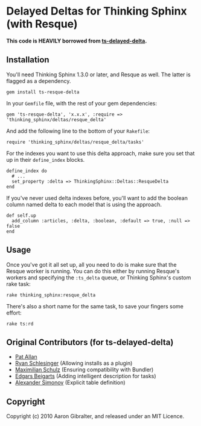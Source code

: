 Delayed Deltas for Thinking Sphinx (with Resque)
================================================

**This code is HEAVILY borrowed from [ts-delayed-delta](http://github.com/freelancing-god/ts-delayed-delta).**

Installation
------------

You'll need Thinking Sphinx 1.3.0 or later, and Resque as well. The latter is flagged as a dependency.

    gem install ts-resque-delta

In your `Gemfile` file, with the rest of your gem dependencies:

    gem 'ts-resque-delta', 'x.x.x', :require => 'thinking_sphinx/deltas/resque_delta'

And add the following line to the bottom of your `Rakefile`:

    require 'thinking_sphinx/deltas/resque_delta/tasks'

For the indexes you want to use this delta approach, make sure you set that up in their `define_index` blocks.

    define_index do
      # ...
      set_property :delta => ThinkingSphinx::Deltas::ResqueDelta
    end

If you've never used delta indexes before, you'll want to add the boolean column named delta to each model that is using the approach.

    def self.up
      add_column :articles, :delta, :boolean, :default => true, :null => false
    end

Usage
-----

Once you've got it all set up, all you need to do is make sure that the Resque worker is running. You can do this either by running Resque's workers and specifying the `:ts_delta` queue, or Thinking Sphinx's custom rake task:

    rake thinking_sphinx:resque_delta

There's also a short name for the same task, to save your fingers some effort:

    rake ts:rd

Original Contributors (for ts-delayed-delta)
--------------------------------------------

* [Pat Allan](http://github.com/freelancing-god)
* [Ryan Schlesinger](http://github.com/ryansch) (Allowing installs as a plugin)
* [Maximilian Schulz](http://max.jungeelite.de) (Ensuring compatibility with Bundler)
* [Edgars Beigarts](http://github.com/ebeigarts) (Adding intelligent description for tasks)
* [Alexander Simonov](http://simonov.me/) (Explicit table definition)

Copyright
---------

Copyright (c) 2010 Aaron Gibralter, and released under an MIT Licence.
